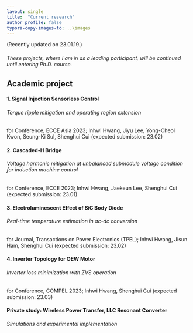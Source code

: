 ```yaml
---
layout: single
title:  "Current research"
author_profile: false
typora-copy-images-to: ..\images
---
```


(Recently updated on 23.01.19.)

###### These projects, where I am in as a leading participant, will be continued until entering Ph.D. course.



## Academic project

#### 1. Signal Injection Sensorless Control

###### Torque ripple mitigation and operating region extension

for Conference, ECCE Asia 2023; Inhwi Hwang, Jiyu Lee, Yong-Cheol Kwon, Seung-Ki Sul, Shenghui Cui (expected submission: 23.02)

#### 2. Cascaded-H Bridge

###### Voltage harmonic mitigation at unbalanced submodule voltage condition for induction machine control

for Conference, ECCE 2023; Inhwi Hwang, Jaekeun Lee, Shenghui Cui (expected submission: 23.01)

#### 3. Electroluminescent Effect of SiC Body Diode

###### Real-time temperature estimation in ac-dc conversion

for Journal, Transactions on Power Electronics (TPEL); Inhwi Hwang, Jisun Ham, Shenghui Cui (expected submission: 23.02)

#### 4. Inverter Topology for OEW Motor

###### Inverter loss minimization with ZVS operation

for Conference, COMPEL 2023; Inhwi Hwang, Shenghui Cui (expected submission: 23.03)

#### Private study: Wireless Power Transfer, LLC Resonant Converter

###### Simulations and experimental implementation
